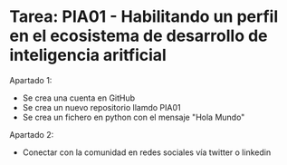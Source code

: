# Tarea: PIA01 - Habilitando un perfil en el ecosistema de desarrollo de inteligencia aritficial

Apartado 1:
 - Se crea una cuenta en GitHub
 - Se crea un nuevo repositorio llamdo PIA01
 - Se crea un fichero en python con el mensaje "Hola Mundo"

Apartado 2:
   - Conectar con la comunidad en redes sociales vía twitter o linkedin
